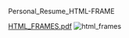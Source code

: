Personal_Resume_HTML-FRAME

[HTML_FRAMES.pdf](https://github.com/Swathi217/Personal_Resume_HTML-FRAME/files/9174398/HTML_FRAMES.pdf)
![html_frames](https://user-images.githubusercontent.com/94539814/180617949-32a8eabd-f70b-4a05-baac-6cc9779d266a.png)

